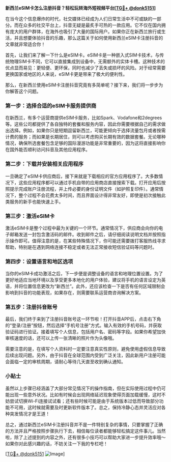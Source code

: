 **新西兰eSIM卡怎么注册抖音？轻松玩转海外短视频平台[[TG💪+ @donk5151](https://t.me/s/donk5151)]**

在当今这个信息爆炸的时代，社交媒体已经成为人们日常生活中不可或缺的一部分。而在众多的社交平台上，抖音无疑是最炙手可热的一款应用。它不仅在国内拥有庞大的用户群体，在海外也吸引了大量的国际用户。如果你正在新西兰旅行或生活，并且想要体验抖音的乐趣，那么这篇关于如何使用新西兰eSIM卡注册抖音的文章就非常适合你！

首先，让我们来了解一下什么是eSIM卡。eSIM卡是一种嵌入式SIM卡技术，与传统物理SIM卡不同，它可以直接集成到设备中，无需额外的实体卡槽。这种技术的优点显而易见：更轻便、更环保，同时也减少了丢失或损坏的风险。对于经常需要更换国家或地区的人来说，eSIM卡更是带来了极大的便利性。

那么，在新西兰使用eSIM卡注册抖音究竟有多简单呢？接下来，我们将一步步为你解答这个问题。

### 第一步：选择合适的eSIM卡服务提供商

在新西兰，有多个运营商提供eSIM卡服务，比如Spark、Vodafone和2degrees等。这些公司都提供了各自独特的套餐和服务内容，因此你需要根据自己的需求做出选择。例如，如果你只是短期逗留新西兰，可能更倾向于选择流量包月或者按需计费的服务；而如果是长期居住，则可以考虑购买长期有效的数据套餐。无论哪种情况，确保所选套餐包含足够的国际漫游功能是非常重要的，因为这将直接影响你在国外能否顺利访问抖音及其他应用程序。

### 第二步：下载并安装相关应用程序

一旦确定了eSIM卡供应商后，接下来就是下载相应的官方应用程序了。大多数情况下，这些应用程序都可以通过手机自带的应用商店直接搜索下载。打开应用后按照提示完成账户注册流程，并上传必要的身份证明文件（如护照复印件）。通常情况下，整个过程不会花费太多时间，而且界面设计得非常友好，即使是初次接触此类服务的新手也能快速上手。

### 第三步：激活eSIM卡

激活eSIM卡是整个过程中最为关键的一个环节。通常情况下，供应商会向你的电子邮箱发送一封包含激活码的邮件。收到邮件之后，请仔细阅读说明文档并按照指示操作即可。值得注意的是，在某些特殊情况下，你可能还需要拨打客服热线寻求帮助，特别是在遇到网络连接不稳定或者无法正常接收短信验证码等问题时。

### 第四步：设置语言和地区选项

当你的eSIM卡成功激活之后，下一步便是调整设备的语言和地理位置设置。为了更好地适应当地环境以及享受更多本地化的用户体验，建议将手机的语言设定为英语，并将位置信息更改为“新西兰”。此外，还应该检查一下是否有任何区域限制会影响到抖音的功能表现，如果存在，则需要联系运营商咨询解决方案。

### 第五步：注册抖音账号

最后，我们终于来到了注册抖音账号这一环节啦！打开抖音APP后，点击右下角的“登录/注册”按钮，然后选择“手机号注册”方式。输入有效的手机号码，并获取验证码进行验证。接着填写个人信息，包括用户名、密码等字段。如果你希望加快审核速度的话，还可以上传一张清晰的照片作为头像哦。

需要注意的是，在填写个人资料时一定要注意真实性原则，避免使用虚假信息导致后续出现问题。另外，由于抖音在全球范围内受到广泛关注，因此新用户注册可能会面临一定的审核周期，请耐心等待几天直至收到确认通知。

### 小贴士

虽然以上步骤已经涵盖了大部分常见情况下的操作指南，但在实际使用过程中仍可能出现一些意外状况。比如有时候会出现网络延迟现象使得页面加载缓慢，这时不妨尝试切换Wi-Fi连接试试看；还有些时候可能是由于系统版本过低而导致部分功能不可用，这时候就需要及时更新软件版本了。总之，保持冷静心态并灵活应对各种突发情况才是王道！

总之，通过新西兰eSIM卡注册抖音并不是一件特别复杂的事情，只要掌握了正确的方法并且严格按照步骤执行下去，相信每位读者都能够轻松搞定这件事儿。当然啦，除了上述提到的内容之外，还有很多小技巧可以帮助大家进一步提升效率哦～如果你对此感兴趣的话，不妨关注一下我的专栏吧！

[[TG💪+ @donk5151](https://t.me/s/donk5151) ![Image](https://i.postimg.cc/rwNCRYN7/Snipaste-2025-04-30-17-27-05.png)]